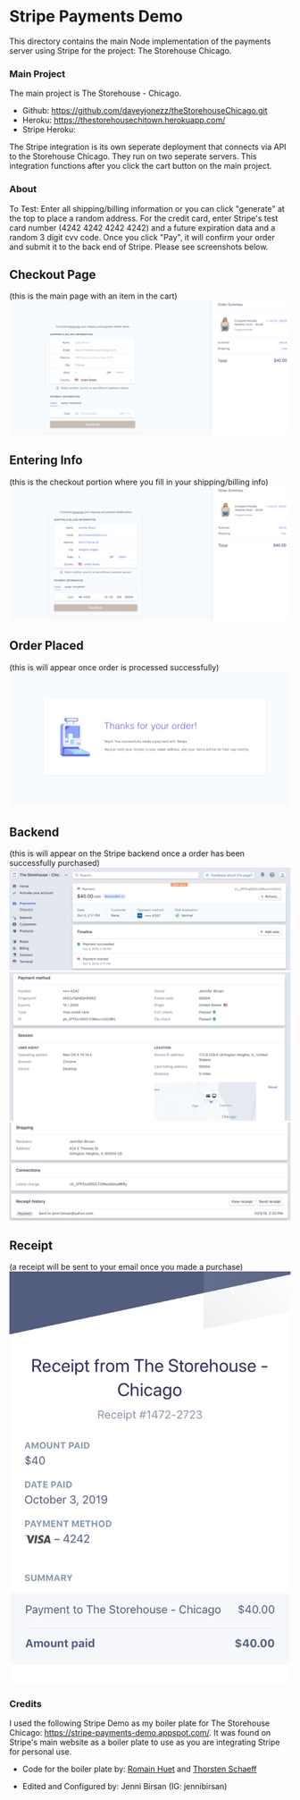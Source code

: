 # Stripe Payments Demo

This directory contains the main Node implementation of the payments server using Stripe for the project: The Storehouse Chicago.

### Main Project

The main project is The Storehouse - Chicago.

- Github: https://github.com/daveyjonezz/theStorehouseChicago.git
- Heroku: https://thestorehousechitown.herokuapp.com/ 
- Stripe Heroku:

The Stripe integration is its own seperate deployment that connects via API to the Storehouse Chicago. They run on two seperate servers. This integration functions after you click the cart button on the main project. 

### About

To Test: Enter all shipping/billing information or you can click "generate" at the top to place a random address. For the credit card, enter Stripe's test card number (4242 4242 4242 4242) and a future expiration data and a random 3 digit cvv code. Once you click "Pay", it will confirm your order and submit it to the back end of Stripe. Please see screenshots below.

## Checkout Page
(this is the main page with an item in the cart)
![picture](public/images/screenshots/mainscreen.png)

## Entering Info
(this is the checkout portion where you fill in your shipping/billing info)
![picture](public/images/screenshots/enterinfo.png)

## Order Placed
(this is will appear once order is processed successfully)
![picture](public/images/screenshots/ordersuccess.png)

## Backend
(this is will appear on the Stripe backend once a order has been successfully purchased)
![picture](public/images/screenshots/backend1.png)
![picture](public/images/screenshots/backend2.png)
![picture](public/images/screenshots/backend3.png)

## Receipt
(a receipt will be sent to your email once you made a purchase)
![picture](public/images/screenshots/receipt.jpeg)

### Credits

I used the following Stripe Demo as my boiler plate for The Storehouse Chicago: 
https://stripe-payments-demo.appspot.com/. It was found on Stripe's main website as a boiler plate to use as you are integrating Stripe for personal use. 

- Code for the boiler plate by: [Romain Huet](https://twitter.com/romainhuet) and [Thorsten Schaeff](https://twitter.com/thorwebdev)

- Edited and Configured by: Jenni Birsan (IG: jennibirsan)